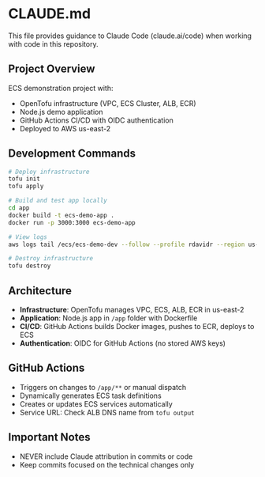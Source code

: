# CLAUDE.md

This file provides guidance to Claude Code (claude.ai/code) when working with code in this repository.

## Project Overview

ECS demonstration project with:
- OpenTofu infrastructure (VPC, ECS Cluster, ALB, ECR)
- Node.js demo application
- GitHub Actions CI/CD with OIDC authentication
- Deployed to AWS us-east-2

## Development Commands

```bash
# Deploy infrastructure
tofu init
tofu apply

# Build and test app locally
cd app
docker build -t ecs-demo-app .
docker run -p 3000:3000 ecs-demo-app

# View logs
aws logs tail /ecs/ecs-demo-dev --follow --profile rdavidr --region us-east-2

# Destroy infrastructure
tofu destroy
```

## Architecture

- **Infrastructure**: OpenTofu manages VPC, ECS, ALB, ECR in us-east-2
- **Application**: Node.js app in `/app` folder with Dockerfile
- **CI/CD**: GitHub Actions builds Docker images, pushes to ECR, deploys to ECS
- **Authentication**: OIDC for GitHub Actions (no stored AWS keys)

## GitHub Actions

- Triggers on changes to `/app/**` or manual dispatch
- Dynamically generates ECS task definitions
- Creates or updates ECS services automatically
- Service URL: Check ALB DNS name from `tofu output`

## Important Notes

- NEVER include Claude attribution in commits or code
- Keep commits focused on the technical changes only